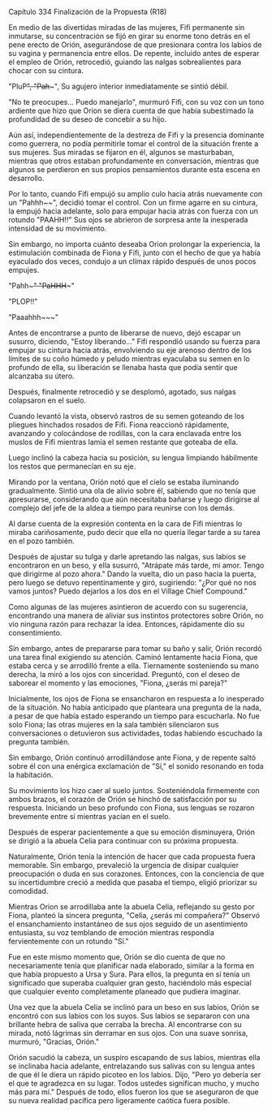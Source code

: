 
Capítulo 334 Finalización de la Propuesta (R18)
 
En medio de las divertidas miradas de las mujeres, Fifi permanente sin inmutarse, su concentración se fijó en girar su enorme tono detrás en el pene erecto de Orión, asegurándose de que presionara contra los labios de su vagina y permanencia entre ellos. De repente, incluido antes de esperar el empleo de Orión, retrocedió, guiando las nalgas sobrealientes para chocar con su cintura.

"PluP~~", "Pah~~~", Su agujero interior inmediatamente se sintió débil.

"No te preocupes... Puedo manejarlo", murmuró Fifi, con su voz con un tono ardiente que hizo que Orion se diera cuenta de que había subestimado la profundidad de su deseo de concebir a su hijo.

Aún así, independientemente de la destreza de Fifi y la presencia dominante como guerrera, no podía permitirle tomar el control de la situación frente a sus mujeres. Sus miradas se fijaron en él, algunos se masturbaban, mientras que otros estaban profundamente en conversación, mientras que algunos se perdieron en sus propios pensamientos durante esta escena en desarrollo.

Por lo tanto, cuando Fifi empujó su amplio culo hacia atrás nuevamente con un "Pahhh~~", decidió tomar el control. Con un firme agarre en su cintura, la empujó hacia adelante, solo para empujar hacia atrás con fuerza con un rotundo "PAAHH!!" Sus ojos se abrieron de sorpresa ante la inesperada intensidad de su movimiento.

Sin embargo, no importa cuánto deseaba Orion prolongar la experiencia, la estimulación combinada de Fiona y Fifi, junto con el hecho de que ya había eyaculado dos veces, condujo a un clímax rápido después de unos pocos empujes.

"Pahh~~~" "PaHHH~~~"

"PLOP!!"

"Paaahhh~~~"

Antes de encontrarse a punto de liberarse de nuevo, dejó escapar un susurro, diciendo, "Estoy liberando..." Fifi respondió usando su fuerza para empujar su cintura hacia atrás, envolviendo su eje arenoso dentro de los límites de su coño húmedo y peludo mientras eyaculaba su semen en lo profundo de ella, su liberación se llenaba hasta que podía sentir que alcanzaba su útero.

Después, finalmente retrocedió y se desplomó, agotado, sus nalgas colapsaron en el suelo.

Cuando levantó la vista, observó rastros de su semen goteando de los pliegues hinchados rosados de Fifi. Fiona reaccionó rápidamente, avanzando y colocándose de rodillas, con la cara enclavada entre los muslos de Fifi mientras lamía el semen restante que goteaba de ella.

Luego inclinó la cabeza hacia su posición, su lengua limpiando hábilmente los restos que permanecían en su eje.

Mirando por la ventana, Orión notó que el cielo se estaba iluminando gradualmente. Sintió una ola de alivio sobre él, sabiendo que no tenía que apresurarse, considerando que aún necesitaba bañarse y luego dirigirse al complejo del jefe de la aldea a tiempo para reunirse con los demás.

Al darse cuenta de la expresión contenta en la cara de Fifi mientras lo miraba cariñosamente, pudo decir que ella no quería llegar tarde a su tarea en el pozo también.

Después de ajustar su tulga y darle apretando las nalgas, sus labios se encontraron en un beso, y ella susurró, "Atrápate más tarde, mi amor. Tengo que dirigirme al pozo ahora." Dando la vuelta, dio un paso hacia la puerta, pero luego se detuvo repentinamente y giró, sugiriendo: "¿Por qué no nos vamos juntos? Puedo dejarlos a los dos en el Village Chief Compound."

Como algunas de las mujeres asintieron de acuerdo con su sugerencia, encontrando una manera de aliviar sus instintos protectores sobre Orión, no vio ninguna razón para rechazar la idea. Entonces, rápidamente dio su consentimiento.

Sin embargo, antes de prepararse para tomar su baño y salir, Orión recordó una tarea final exigiendo su atención. Caminó lentamente hacia Fiona, que estaba cerca y se arrodilló frente a ella. Tiernamente sosteniendo su mano derecha, la miró a los ojos con sinceridad. Preguntó, con el deseo de saborear el momento y las emociones, "Fiona, ¿serás mi pareja?"

Inicialmente, los ojos de Fiona se ensancharon en respuesta a lo inesperado de la situación. No había anticipado que planteara una pregunta de la nada, a pesar de que había estado esperando un tiempo para escucharla. No fue solo Fiona; las otras mujeres en la sala también silenciaron sus conversaciones o detuvieron sus actividades, todas habiendo escuchado la pregunta también.

Sin embargo, Orión continuó arrodillándose ante Fiona, y de repente saltó sobre él con una enérgica exclamación de "Sí," el sonido resonando en toda la habitación.

Su movimiento los hizo caer al suelo juntos. Sosteniéndola firmemente con ambos brazos, el corazón de Orión se hinchó de satisfacción por su respuesta. Iniciando un beso profundo con Fiona, sus lenguas se rozaron brevemente entre sí mientras yacían en el suelo.

Después de esperar pacientemente a que su emoción disminuyera, Orión se dirigió a la abuela Celia para continuar con su próxima propuesta.

Naturalmente, Orión tenía la intención de hacer que cada propuesta fuera memorable. Sin embargo, prevaleció la urgencia de disipar cualquier preocupación o duda en sus corazones. Entonces, con la conciencia de que su incertidumbre creció a medida que pasaba el tiempo, eligió priorizar su comodidad.

Mientras Orion se arrodillaba ante la abuela Celia, reflejando su gesto por Fiona, planteó la sincera pregunta, "Celia, ¿serás mi compañera?" Observó el ensanchamiento instantáneo de sus ojos seguido de un asentimiento entusiasta, su voz temblando de emoción mientras respondía fervientemente con un rotundo "Sí."

Fue en este mismo momento que, Orión se dio cuenta de que no necesariamente tenía que planificar nada elaborado, similar a la forma en que había propuesto a Ursa y Sura. Para ellos, la pregunta en sí tenía un significado que superaba cualquier gran gesto, haciéndolo más especial que cualquier evento completamente planeado que pudiera imaginar.

Una vez que la abuela Celia se inclinó para un beso en sus labios, Orión se encontró con sus labios con los suyos. Sus labios se separaron con una brillante hebra de saliva que cerraba la brecha. Al encontrarse con su mirada, notó lágrimas sin derramar en sus ojos. Con una suave sonrisa, murmuró, "Gracias, Orión."

Orión sacudió la cabeza, un suspiro escapando de sus labios, mientras ella se inclinaba hacia adelante, entrelazando sus salivas con su lengua antes de que él le diera un rápido picoteo en los labios. Dijo, "Pero yo debería ser el que te agradezca en su lugar. Todos ustedes significan mucho, y mucho más para mí." Después de todo, ellos fueron los que se aseguraron de que su nueva realidad pacífica pero ligeramente caótica fuera posible.
